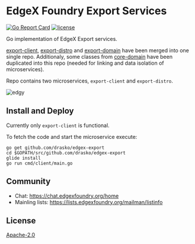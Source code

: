 # EdgeX Foundry Export Services
[![Go Report Card](https://goreportcard.com/badge/github.com/drasko/edgex-export)](https://goreportcard.com/report/github.com/drasko/edgex-export)
[![license](https://img.shields.io/badge/license-Apache%20v2.0-blue.svg)](LICENSE)

Go implementation of EdgeX Export services.

[export-client](https://github.com/edgexfoundry/export-client),
[export-distro](https://github.com/edgexfoundry/export-distro) and
[export-domain](https://github.com/edgexfoundry/export-domain) have been merged
into one single repo. Additionaly, some classes from
[core-domain](https://github.com/edgexfoundry/core-domain) have been duplicated
into this repo (needed for linking and data isolation of microservices).

Repo contains two microservices, `export-client` and `export-distro`.

![edgy](https://lh6.googleusercontent.com/xTd8zK0zT6-b9J_TL5vMm6tPGWlPeVYs8zRx4S0gt-qy4bmaE7ULyOspZ3lKkwsjIV8JVN1S93-0DuKa8wZj0F30V7pmm4kZyVzK=w1920-h903)

## Install and Deploy

Currently only `export-client` is functional.

To fetch the code and start the microservice execute:

```
go get github.com/drasko/edgex-export
cd $GOPATH/src/github.com/drasko/edgex-export
glide install
go run cmd/client/main.go
```
## Community
- Chat: https://chat.edgexfoundry.org/home
- Mainling lists: https://lists.edgexfoundry.org/mailman/listinfo

## License
[Apache-2.0](LICENSE)
